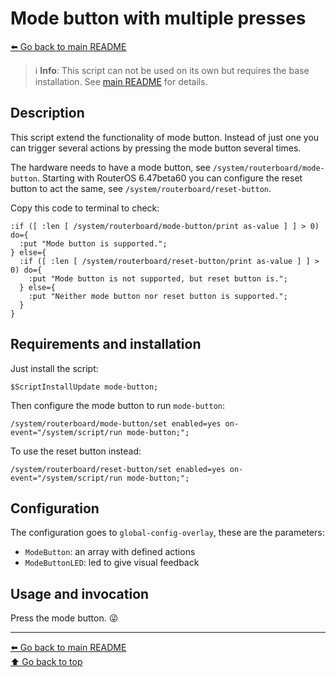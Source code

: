 Mode button with multiple presses
=================================

[⬅️ Go back to main README](../README.md)

> ℹ️ **Info**: This script can not be used on its own but requires the base
> installation. See [main README](../README.md) for details.

Description
-----------

This script extend the functionality of mode button. Instead of just one
you can trigger several actions by pressing the mode button several times.

The hardware needs to have a mode button, see
`/system/routerboard/mode-button`. Starting with RouterOS 6.47beta60 you
can configure the reset button to act the same, see
`/system/routerboard/reset-button`.

Copy this code to terminal to check:

```
:if ([ :len [ /system/routerboard/mode-button/print as-value ] ] > 0) do={
  :put "Mode button is supported.";
} else={
  :if ([ :len [ /system/routerboard/reset-button/print as-value ] ] > 0) do={
    :put "Mode button is not supported, but reset button is.";
  } else={
    :put "Neither mode button nor reset button is supported.";
  }
}
```

Requirements and installation
-----------------------------

Just install the script:

    $ScriptInstallUpdate mode-button;

Then configure the mode button to run `mode-button`:

    /system/routerboard/mode-button/set enabled=yes on-event="/system/script/run mode-button;";

To use the reset button instead:

    /system/routerboard/reset-button/set enabled=yes on-event="/system/script/run mode-button;";

Configuration
-------------

The configuration goes to `global-config-overlay`, these are the parameters:

* `ModeButton`: an array with defined actions
* `ModeButtonLED`: led to give visual feedback

Usage and invocation
--------------------

Press the mode button. 😜

---
[⬅️ Go back to main README](../README.md)  
[⬆️ Go back to top](#top)
